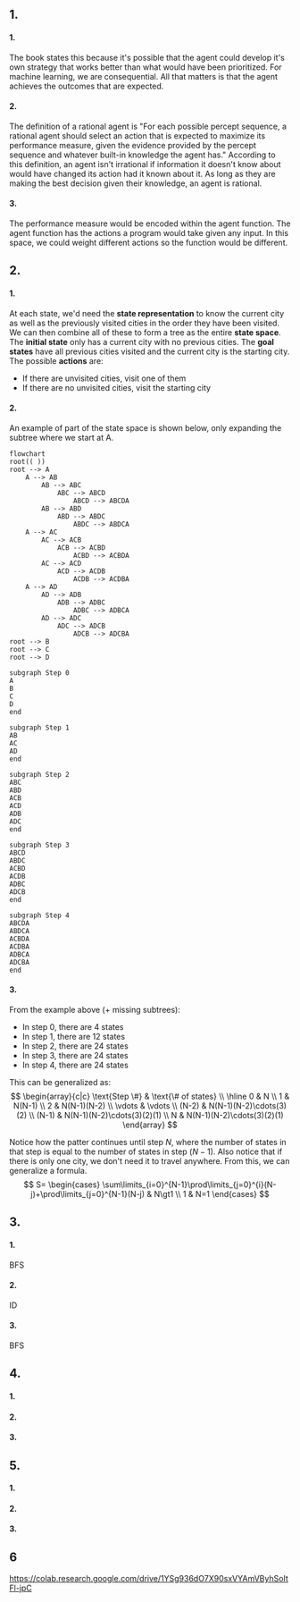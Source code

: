## 1.
#### 1.
The book states this because it's possible that the agent could develop it's own strategy that works better than what would have been prioritized. For machine learning, we are consequential. All that matters is that the agent achieves the outcomes that are expected.
#### 2.
The definition of a rational agent is "For each possible percept sequence, a rational agent should select an action that is expected to maximize its performance measure, given the evidence provided by the percept sequence and whatever built-in knowledge the agent has." According to this definition, an agent isn't irrational if information it doesn't know about would have changed its action had it known about it. As long as they are making the best decision given their knowledge, an agent is rational.
#### 3.
The performance measure would be encoded within the agent function. The agent function has the actions a program would take given any input. In this space, we could weight different actions so the function would be different.
## 2.
#### 1.
At each state, we'd need the **state representation** to know the current city as well as the previously visited cities in the order they have been visited.
We can then combine all of these to form a tree as the entire **state space**.
The **initial state** only has a current city with no previous cities.
The **goal states** have all previous cities visited and the current city is the starting city.
The possible **actions** are:
- If there are unvisited cities, visit one of them
- If there are no unvisited cities, visit the starting city
#### 2.
An example of part of the state space is shown below, only expanding the subtree where we start at A.
```mermaid
flowchart
root(( ))
root --> A
	A --> AB
		AB --> ABC
			ABC --> ABCD
				ABCD --> ABCDA
		AB --> ABD
			ABD --> ABDC
				ABDC --> ABDCA
	A --> AC
		AC --> ACB
			ACB --> ACBD
				ACBD --> ACBDA
		AC --> ACD
			ACD --> ACDB
				ACDB --> ACDBA
	A --> AD
		AD --> ADB
			ADB --> ADBC
				ADBC --> ADBCA
		AD --> ADC
			ADC --> ADCB
				ADCB --> ADCBA
root --> B
root --> C
root --> D

subgraph Step 0
A
B
C
D
end

subgraph Step 1
AB
AC
AD
end

subgraph Step 2
ABC
ABD
ACB
ACD
ADB
ADC
end

subgraph Step 3
ABCD
ABDC
ACBD
ACDB
ADBC
ADCB
end

subgraph Step 4
ABCDA
ABDCA
ACBDA
ACDBA
ADBCA
ADCBA
end
```

#### 3.
From the example above (+ missing subtrees):
- In step 0, there are 4 states
- In step 1, there are 12 states
- In step 2, there are 24 states
- In step 3, there are 24 states
- In step 4, there are 24 states

This can be generalized as:
$$
\begin{array}{c|c}
\text{Step \#} & \text{\# of states} \\
\hline
0 & N \\
1 & N(N-1) \\
2 & N(N-1)(N-2) \\
\vdots & \vdots \\
(N-2) & N(N-1)(N-2)\cdots(3)(2) \\
(N-1) & N(N-1)(N-2)\cdots(3)(2)(1) \\
N & N(N-1)(N-2)\cdots(3)(2)(1)
\end{array}
$$

Notice how the patter continues until step $N$, where the number of states in that step is equal to the number of states in step $(N-1)$. Also notice that if there is only one city, we don't need it to travel anywhere. From this, we can generalize a formula.
$$
S=
\begin{cases}
\sum\limits_{i=0}^{N-1}\prod\limits_{j=0}^{i}(N-j)+\prod\limits_{j=0}^{N-1}(N-j) & N\gt1 \\
1 & N=1
\end{cases}
$$

## 3.
#### 1.
BFS
#### 2.
ID
#### 3.
BFS
## 4.
#### 1.
#### 2.
#### 3.
## 5.
#### 1.
#### 2.
#### 3.
## 6
https://colab.research.google.com/drive/1YSg936dO7X90sxVYAmVByhSoItFl-jpC
